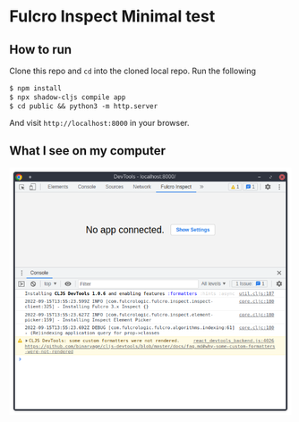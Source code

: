 Fulcro Inspect Minimal test
===========================

How to run
----------

Clone this repo and `cd` into the cloned local repo. Run the following

    $ npm install
    $ npx shadow-cljs compile app
    $ cd public && python3 -m http.server
    
And visit `http://localhost:8000` in your browser.


What I see on my computer
-------------------------

![](./screenshot.png)
